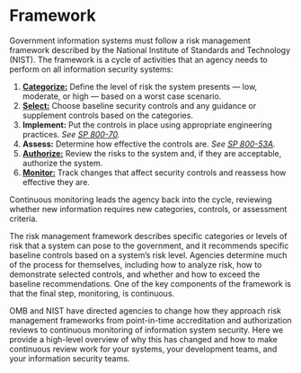 # Framework

Government information systems must follow a risk management framework described by the National Institute of Standards and Technology (NIST). The framework is a cycle of activities that an agency needs to perform on all information security systems:

1. [**Categorize:**](../categorize/) Define the level of risk the system presents — low, moderate, or high — based on a worst case scenario.
1. [**Select:**](../select/) Choose baseline security controls and any guidance or supplement controls based on the categories.
1. **Implement:** Put the controls in place using appropriate engineering practices. *See [SP 800-70](http://csrc.nist.gov/publications/drafts/800-70/sp800-70r3_draft.pdf).*
1. **Assess:** Determine how effective the controls are. *See [SP 800-53A](http://nvlpubs.nist.gov/nistpubs/SpecialPublications/NIST.SP.800-53Ar4.pdf).*
1. [**Authorize:**](../authorize/) Review the risks to the system and, if they are acceptable, authorize the system.
1. [**Monitor:**](../monitor/) Track changes that affect security controls and reassess how effective they are.

Continuous monitoring leads the agency back into the cycle, reviewing whether new information requires new categories, controls, or assessment criteria.

The risk management framework describes specific categories or levels of risk that a system can pose to the government, and it recommends specific baseline controls based on a system’s risk level. Agencies determine much of the process for themselves, including how to analyze risk, how to demonstrate selected controls, and whether and how to exceed the baseline recommendations. One of the key components of the framework is that the final step, monitoring, is continuous.

OMB and NIST have directed agencies to change how they approach risk management frameworks from point-in-time accreditation and authorization reviews to continuous monitoring of information system security. Here we provide a high-level overview of why this has changed and how to make continuous review work for your systems, your development teams, and your information security teams.
